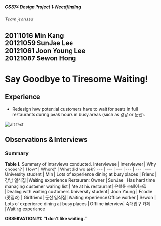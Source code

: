 ##### CS374 Design Project 1: Needfinding
###### Team jeonssa

20111016 Min Kang  
20121059 SunJae Lee  
20121061 Joon Young Lee  
20121087 Sewon Hong
---

# Say Goodbye to Tiresome Waiting!
## Experience
 * Redesign how potential customers have to wait for seats in full restaurants during peak hours in busy areas (such as 강남 or 둔산).  

 ![alt text](http://i.imgur.com/wUzsimB.jpg "Customers waiting in a queue in a restaurant")
 
 ## Observations & Interviews
 ### Summary
 **Table 1.** Summary of interviews conducted.
 Interviewee | Interviewer | Why chosen? | How? | Where? | What did we ask?
 --- | --- | --- | --- | --- | ---
 University student | Min | Lots of experience dining at busy places | Friend| 강남 일식집 |Waiting experience
Restaurant Owner | SunJae | Has hard time managing customer waiting list | Ate at his restaurant| 은행동 스테이크집 |Dealing with waiting customers 
 University student | Joon Young | Foodie (맛집러) | Girlfriend| 둔산 일식집 |Waiting experience
Office worker | Sewon | Lots of experience dining at busy places | Offline interview| 숙대입구 카페 |Waiting experience

**OBSERVATION #1: “I don’t like waiting.”**

